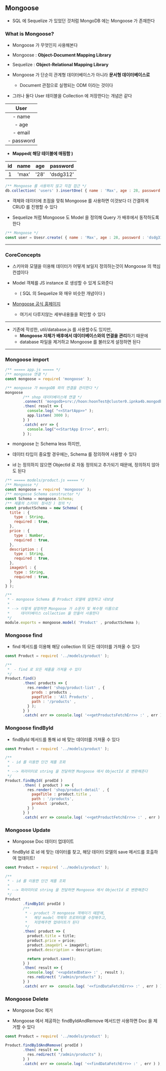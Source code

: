 ## Mongoose


- SQL 에 Sequelize 가 있었던 것처럼 MongoDB 에는 Mongoose 가 존재한다


### What is Mongoose?

- Mongoose 가 무엇인지 사용해본다


- Mongoose : **Object-Document Mapping Library**


- Sequelize : **Object-Relational Mapping Library**


- Mongoose 가 단순히 관계형 데이터베이스가 아니라 **문서형 데이터베이스로**
  - Document 관점으로 실행되는 ODM 이라는 것이다


- 그러나 둘다 User 테이블을 Collection 에 저장한다는 개념은 같다

|    User    |
|:----------:|
|   - name   |
|   - age    |
|  - email   |
| - password |


- **Mapped( 해당 테이블에 매핑함 )**


| id  |  name  | age  | password  |
|:---:|:------:|:----:|:---------:|
|  1  | 'max'  | '28' | 'dsdg312' |


````javascript
/** Mongoose 를 사용하지 않고 직접 접근 */
db.collection( 'users' ).insertOne( { name : 'Max', age : 28, password: 'dsdg312' } );
````

- 객체와 데이터에 초점을 맞춰 Mongoose 를 사용하면 이것보다 더 간결하게 CRUD 를 진행할 수 있다


- Sequelize 처럼 Mongoose 도 Model 을 정의해 Query 가 배후에서 동작하도록 한다

````javascript
/** Mongoose */
const user = Usesr.create( { name : 'Max', age : 28, password : 'dsdg312' } );
````

---

### CoreConcepts

- 스키마와 모델을 이용해 데이터가 어떻게 보일지 정의하는것이 Mongoose 의 핵심 컨셉이다


- Model 객체를 JS instance 로 생성할 수 있게 도와준다
  - ( SQL 의 Sequelize 와 매우 비슷한 개념이다 )


- [ Mongoose 공식 홈페이지 ]( https://mongoosejs.com/ )
  - 여기서 다루지않는 세부내용들을 확인할 수 있다


---

- 기존에 작성한, util/database.js 를 사용할수도 있지만, 
  - **Mongoose 자체가 배후에서 데이터베이스와의 연결을 관리**하기 때문에
  - database 파일을 제거하고 Mongoose 를 불러오게 설정하면 된다

---

### Mongoose import

````javascript
/** ===== app.js ===== */
/** mongoose 연결 */
const mongoose = require( 'mongoose' );

/** mongoose 가 mongoDB 와의 연결을 관리한다 */
mongoose
        /** shop 데이터베이스에 연결 */
        .connect( 'mongodb+srv://hoon:hoonTest@cluster0.ipnka4b.mongodb.net/shop?retryWrites=true' )
        .then( result => {
          console.log( "<<StartApp>>" );
          app.listen( 3000 );
        } )
        .catch( err => {
          console.log("<<StartApp Err>>", err);
        } );

````


- mongoose 는 Schema less 하지만,


- 데이터 타입이 중요할 경우에는, Schema 를 정의하여 사용할 수 있다


- id 는 정의하지 않으면 ObjectId 로 자동 정의되고 추가되기 때문에, 정의하지 않아도 된다

````javascript
/** ===== models/product.js ===== */
/** Mongoose */
const mongoose = require( 'mongoose' );
/** mongoose Schema constructor */
const Schema = mongoose.Schema;
/** 제품의 스키마( 청사진 ) 정의 */
const productSchema = new Schema( {
  title : {
    type : String,
    required : true,
  },
  price : {
    type : Number,
    required : true,
  },
  description : {
    type : String,
    required : true,
  },
  imageUrl : {
    type : String,
    required : true,
  }
} );

/**
 * - mongoose Schema 를 Product 모델에 설정하고 내보냄
 *
 * --> 이렇게 설정하면 Mongoose 가 소문자 및 복수형 이름으로
 *     데이터베이스 collection 을 만들어 사용한다
 */
module.exports = mongoose.model( 'Product' , productSchema );
````

### Mongoose find

- find 메서드를 이용해 해당 collection 의 모든 데이터를 가져올 수 있다

````javascript
const Product = require( '../models/product' );

/**
 *  - find 로 모든 제품을 가져올 수 있다
 */
Product.find()
        .then( products => {
          res.render( 'shop/product-list' , {
            prods : products ,
            pageTitle : 'All Products' ,
            path : '/products' ,
          } );
        } )
        .catch( err => console.log( '<<getProductsFetchErr>> :' , err ) );
````


### Mongoose findById

- findById 메서드를 통해 id 에 맞는 데이터를 가져올 수 있다

````javascript
const Product = require( '../models/product' );

/**
 * - id 를 이용한 단건 제품 조회
 * 
 * --> 파라미터로 string 을 전달하면 Mongoose 에서 ObjectId 로 변환해준다
 */
Product.findById( prodId )
        .then( ( product ) => {
          res.render( 'shop/product-detail' , {
            pageTitle : product.title ,
            path : '/products',
            product :product,
          } )
        } )
        .catch( err => console.log( '<<getProductFetchErr>> :' , err ) );
````

### Mongoose Update

- Mongoose Doc 데이터 업데이트


- findById 로 id 에 맞는 데이터를 찾고, 해당 데이터 모델의 save 메서드를 호출하여 업데이트!

````javascript
const Product = require( '../models/product' );

/**
 * - id 를 이용한 단건 제품 조회
 * 
 * --> 파라미터로 string 을 전달하면 Mongoose 에서 ObjectId 로 변환해준다
 */
Product
        .findById( prodId )
        /**
         * - product 가 mongoose 객체이기 때문에,
         *   해당 model 객체의 프로퍼티를 수정해주고,
         *   저장해주면 업데이트가 된다
         */
        .then( product => {
          product.title = title;
          product.price = price;
          product.imageUrl = imageUrl;
          product.description = description;

          return product.save();
        } )
        .then( result => {
          console.log( '<<updatedData>> :' , result );
          res.redirect( "/admin/products" );
        } )
        .catch( err =>  console.log( '<<findDataFetchErr>> :' , err ) );
````

### Mongoose Delete

- Mongoose Doc 제거

- Mongoose 에서 제공하는 findByIdAndRemove 메서드만 사용하면 Doc 을 제거할 수 있다

````javascript
const Product = require( '../models/product' );

Product.findByIdAndRemove( prodId )
        .then( result => {
          res.redirect( "/admin/products" );
        } )
        .catch( err => console.log( '<<findDataFetchErr>> :' , err ) );
````
